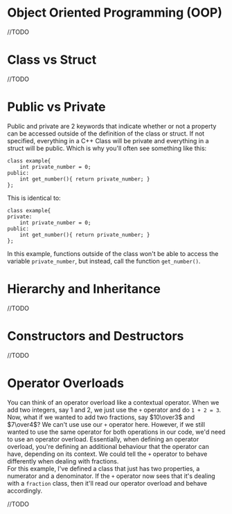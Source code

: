 # Object Oriented Programming (OOP)

//TODO

# Class vs Struct

//TODO

# Public vs Private

Public and private are 2 keywords that indicate whether or not a property can be accessed outside of the definition of the class or struct.
If not specified, everything in a C++ Class will be private and everything in a struct will be public. Which is why you'll often see something like this:
```
class example{
    int private_number = 0;
public:
    int get_number(){ return private_number; }
};
```
This is identical to:
```
class example{
private:
    int private_number = 0;
public:
    int get_number(){ return private_number; }
};
```
In this example, functions outside of the class won't be able to access the variable ```private_number```, but instead, call the function ```get_number()```.

# Hierarchy and Inheritance

//TODO

# Constructors and Destructors

//TODO

# Operator Overloads
You can think of an operator overload like a contextual operator. When we add two integers, say 1 and 2, we just use the ```+``` operator and do ```1 + 2 = 3```. Now, what if we wanted to add two fractions, say $10\over3$ and $7\over4$? We can't use use our ```+``` operator here. However, if we still wanted to use the same operator for both operations in our code, we'd need to use an operator overload. Essentially, when defining an operator overload, you're defining an additional behaviour that the operator can have, depending on its context. We could tell the ```+``` operator to behave differently when dealing with fractions. <br>
For this example, I've defined a class that just has two properties, a numerator and a denominator. If the ```+``` operator now sees that it's dealing with a ```fraction``` class, then it'll read our operator overload and behave accordingly.

//TODO